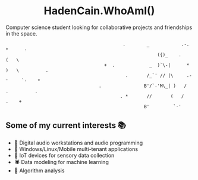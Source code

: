 <div align="center" text="large">
  <h1> HadenCain.WhoAmI() </h1>
  </div>

  Computer science student looking for collaborative projects and friendships in the space. </div>

                                                .        _            .-.     *      -
                                                             ({)_    .    (   \                    
                                         +  .             _  )`\-|      *  )   \          .
                                                 .       /_`' // |\     .-'     `-    *
                                       .                B'/`-'M\_| )   /       .          .  
                                               . *       //       (   /      .    + 
                                                        B'         `-'


## Some of my current interests 📚
  - 🎵 Digital audio workstations and audio programming
  - 🔧 Windows/Linux/Mobile multi-tenant applications
  - 📶 IoT devices for sensory data collection
  - 🕷 Data modeling for machine learning
  - 🔬 Algorithm analysis

<!--

**hadencain/hadencain** is a ✨ _special_ ✨ repository because its `README.md` (this file) appears on your GitHub profile.

Here are some ideas to get you started:

- 🔭 I’m currently working on ...
- 🌱 I’m currently learning ...
- 👯 I’m looking to collaborate on ...
- 🤔 I’m looking for help with ...
- 💬 Ask me about ...
- 📫 How to reach me: ...
- 😄 Pronouns: ...
- ⚡ Fun fact: ...
-->
